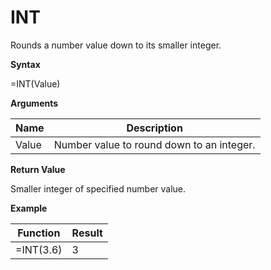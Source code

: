 # INT

Rounds a number value down to its smaller integer.

**Syntax**

=INT(Value)

**Arguments**

| Name  | Description                               |
|-------|-------------------------------------------|
| Value | Number value to round down to an integer. |

**Return Value**

Smaller integer of specified number value.

**Example**

| Function  | Result |
|-----------|--------|
| =INT(3.6) | 3      |
